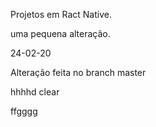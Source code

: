 Projetos em Ract Native.

uma pequena alteração.



24-02-20

Alteração feita no branch master

hhhhd clear

ffgggg